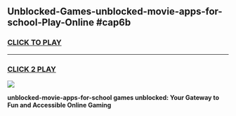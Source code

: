 
## Unblocked-Games-unblocked-movie-apps-for-school-Play-Online #cap6b
<h3>
<a href="https://news.freeplayer.one?title=unblocked-movie-apps-for-school&ref=3">CLICK TO PLAY</a></h3>
<hr>

<h3>
<a href="https://news.freeplayer.one?title=unblocked-movie-apps-for-school&ref=3">CLICK 2 PLAY</a>
  
</h3>

<a href="https://news.freeplayer.one?title=unblocked-movie-apps-for-school&ref=3"><img src="https://clearcache.store/games.png"></a>


**unblocked-movie-apps-for-school games unblocked: Your Gateway to Fun and Accessible Online Gaming**
